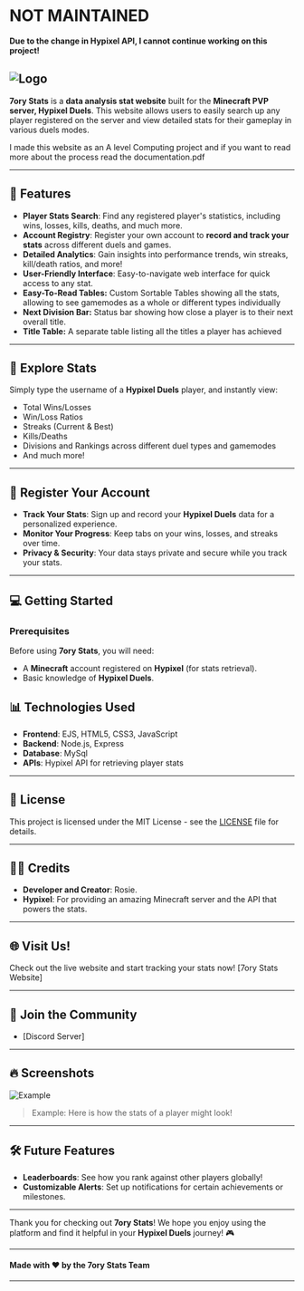 
# NOT MAINTAINED
**Due to the change in Hypixel API, I cannot continue working on this project!**

![Logo](https://github.com/girlier/7oryStats/Logo.webp?raw=true)
---

**7ory Stats** is a **data analysis stat website** built for the **Minecraft PVP server, Hypixel Duels**. This website allows users to easily search up any player registered on the server and view detailed stats for their gameplay in various duels modes.

I made this website as an A level Computing project and if you want to read more about the process read the documentation.pdf

---

## 🚀 Features

- **Player Stats Search**: Find any registered player's statistics, including wins, losses, kills, deaths, and much more.
- **Account Registry**: Register your own account to **record and track your stats** across different duels and games.
- **Detailed Analytics**: Gain insights into performance trends, win streaks, kill/death ratios, and more!
- **User-Friendly Interface**: Easy-to-navigate web interface for quick access to any stat.
- **Easy-To-Read Tables:** Custom Sortable Tables showing all the stats, allowing to see gamemodes as a whole or different types individually 
- **Next Division Bar:** Status bar showing how close a player is to their next overall title. 
- **Title Table:** A separate table listing all the titles a player has achieved 

---

## 🔎 Explore Stats

Simply type the username of a **Hypixel Duels** player, and instantly view:

- Total Wins/Losses
- Win/Loss Ratios
- Streaks (Current & Best)
- Kills/Deaths
- Divisions and Rankings across different duel types and gamemodes
- And much more!

---

## 📝 Register Your Account

- **Track Your Stats**: Sign up and record your **Hypixel Duels** data for a personalized experience.
- **Monitor Your Progress**: Keep tabs on your wins, losses, and streaks over time.
- **Privacy & Security**: Your data stays private and secure while you track your stats.

---

## 💻 Getting Started

### Prerequisites

Before using **7ory Stats**, you will need:

- A **Minecraft** account registered on **Hypixel** (for stats retrieval).
- Basic knowledge of **Hypixel Duels**.

## 📊 Technologies Used

- **Frontend**: EJS, HTML5, CSS3, JavaScript
- **Backend**: Node.js, Express
- **Database**: MySql
- **APIs**: Hypixel API for retrieving player stats

---

## 🎨 License

This project is licensed under the MIT License - see the [LICENSE](LICENSE) file for details.

---

## 🧑‍💻 Credits

- **Developer and Creator**: Rosie.
- **Hypixel**: For providing an amazing Minecraft server and the API that powers the stats.

---

## 🌐 Visit Us!

Check out the live website and start tracking your stats now! [7ory Stats Website] 

---

## 💬 Join the Community

- [Discord Server] 

---

## 🔥 Screenshots

![Example](https://github.com/girlier/7oryStats/StatPageExample.webp?raw=true)

> Example: Here is how the stats of a player might look!

---

## 🛠️ Future Features

- **Leaderboards**: See how you rank against other players globally!
- **Customizable Alerts**: Set up notifications for certain achievements or milestones.

---

Thank you for checking out **7ory Stats**! We hope you enjoy using the platform and find it helpful in your **Hypixel Duels** journey! 🎮

---

#### Made with ❤️ by the 7ory Stats Team
****
